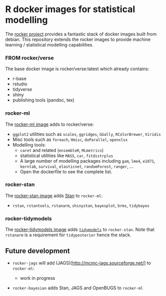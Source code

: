 # R docker images for statistical modelling

The [rocker project](https://github.com/rocker-org/rocker) provides a fantastic stack of docker images built from debian. 
This repository extends the rocker images to provide machine learning / statistical modelling capabilities.

### FROM rocker/verse

The base docker image is rocker/verse:latest which already contains:
- r-base
- rstudio
- tidyverse
- shiny
- publishing tools (pandoc, tex)

### rocker-ml 

The [rocker-ml image](https://hub.docker.com/r/asachet/rocker-ml) adds to rocker/verse:
  - `ggplot2` utilities such as `scales`, `ggridges`, `GGally`, `RColorBrewer`, `Viridis`
  - Misc tools such as `foreach`, `Hmisc`, `doParallel`, `openxlsx`
  - Modelling tools:
    * `caret` and related (`ensembleR`, `MLmetrics`)
    * statistical utilities like `MASS`, `car`, `fitdistrplus`
    * A large number of modelling packages including `gam`, `lme4`, `e1071`, `kernlab`, `survival`, `elasticnet`, `randomForest`, `ranger`, ...
    * Open the dockerfile to see the complete list.

### rocker-stan

The [rocker-stan image](https://hub.docker.com/r/asachet/rocker-stan) adds [Stan](https://mc-stan.org/) to `rocker-ml`:
  - `rstan`, `rstantools`, `rstanarm`, `shinystan`, `bayesplot`, `brms`, `tidybayes`

### rocker-tidymodels

The [rocker-tidymodels image](https://hub.docker.com/r/asachet/rocker-tidymodels) adds [`tidymodels`](https://github.com/tidymodels/tidymodels) to `rocker-stan`. 
Note that `rstanarm` is a requirement for `tidyposterior` hence the stack.

## Future development

* `rocker-jags` will add (JAGS)[http://mcmc-jags.sourceforge.net/] to `rocker-ml`:
  - work in progress

* `rocker-bayesian` adds Stan, JAGS and OpenBUGS to `rocker-ml`
